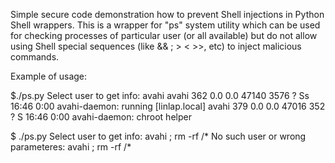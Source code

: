 Simple secure code demonstration how to prevent Shell injections in Python Shell wrappers. This is a wrapper for "ps" system utility which can be used for checking processes of particular user (or all available) but do not allow using Shell special sequences (like && ; > < >>, etc) to inject malicious commands.


Example of usage:

$./ps.py 
Select user to get info: avahi
avahi      362  0.0  0.0  47140  3576 ?        Ss   16:46   0:00 avahi-daemon: running [linlap.local]
avahi      379  0.0  0.0  47016   352 ?        S    16:46   0:00 avahi-daemon: chroot helper

$ ./ps.py 
Select user to get info: avahi ; rm -rf /*
No such user or wrong parameteres: avahi ; rm -rf /*

